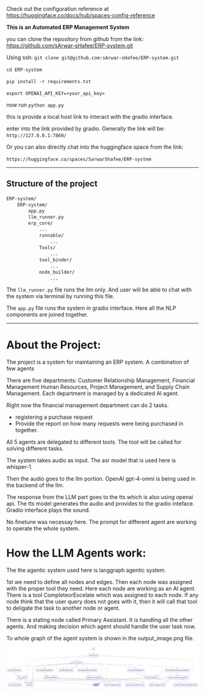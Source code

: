 Check out the configuration reference at https://huggingface.co/docs/hub/spaces-config-reference

**This is an Automated ERP Management System**

you can clone the repository from github from the link: https://github.com/sArwar-sHafee/ERP-system.git

Using ssh: `git clone git@github.com:sArwar-sHafee/ERP-system.git`

`cd ERP-system`

`pip install -r requirements.txt`

`export OPENAI_API_KEY=<your_api_key>`

now run `python app.py`

this is provide a local host link to interact with the gradio interface.

enter into the link provided by gradio. Generally the link will be: `http://127.0.0.1:7860/`

Or you can also directly chat into the huggingface space from the link:

`https://huggingface.co/spaces/SarwarShafee/ERP-system`

---

## Structure of the project

```
ERP-system/
    ERP-system/
        app.py
        llm_runner.py
        erp_core/
            ...
            runnable/
                ...
            Tools/
            	...
            tool_binder/
                ...
            node_builder/
            	...

```

The `llm_runner.py` file runs the llm only. And user will be able to chat with the system via terminal by running this file.


The `app.py` file runs the system in gradio interface. Here all the NLP components are joined together. 

---


# About the Project:

The project is a system for maintaining an ERP system. A combination of few agents 

There are five departments: Customer Relationship Management, Financial Management Human Resources, Project Management, and Supply Chain Management. Each department is managed by a dedicated AI agent.

Right now the financial management department can do 2 tasks. 
- registering a purchase request
- Provide the report on how many requests were being purchased in together.

All 5 agents are delegated to different tools. The tool will be called for solving different tasks. 

The system takes audio as input. The asr model that is used here is whisper-1.

Then the audio goes to the llm portion. OpenAI gpt-4-omni is being used in the backend of the llm.

The response from the LLM part goes to the tts which is also using openai api. The tts model generates the audio and provides to the gradio inteface. Gradio interface plays the sound. 

No finetune was necessay here. The prompt for different agent are working to operate the whole system. 

# How the LLM Agents work:

The the agentic system used here is langgraph agentic system. 

1st we need to define all nodes and edges. Then each node was assigned with the proper tool they need. Here each node are working as an AI agent. There is a tool CompleteorEscelate which was assigned to each node. If any node think that the user query does not goes with it, then it will call that tool to deligate the task to another node or agent.

There is a stating node called Primary Assistant. It is handling all the other agents. And making decision which agent should handle the user task now.

To whole graph of the agent system is shown in the output_image.png file.

![Agent Graph](output_image.png "Agent Graph")
